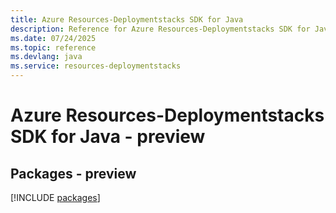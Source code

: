 ```yaml
---
title: Azure Resources-Deploymentstacks SDK for Java
description: Reference for Azure Resources-Deploymentstacks SDK for Java
ms.date: 07/24/2025
ms.topic: reference
ms.devlang: java
ms.service: resources-deploymentstacks
---
```

# Azure Resources-Deploymentstacks SDK for Java - preview
## Packages - preview
[!INCLUDE [packages](resources-deploymentstacks-index.md)]